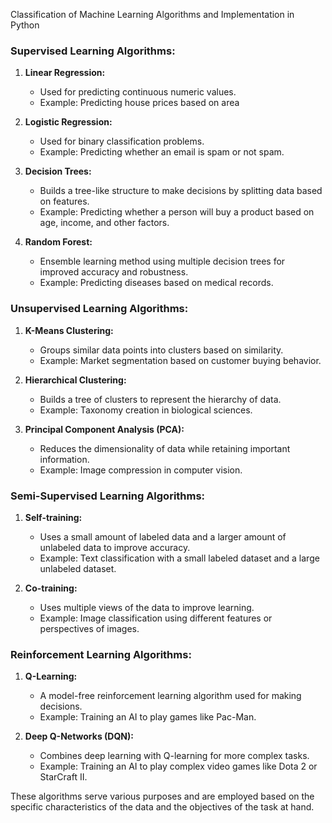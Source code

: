 Classification of Machine Learning Algorithms and Implementation in Python

### Supervised Learning Algorithms:
1. **Linear Regression:**
   - Used for predicting continuous numeric values.
   - Example: Predicting house prices based on area

2. **Logistic Regression:**
   - Used for binary classification problems.
   - Example: Predicting whether an email is spam or not spam.

3. **Decision Trees:**
   - Builds a tree-like structure to make decisions by splitting data based on features.
   - Example: Predicting whether a person will buy a product based on age, income, and other factors.

4. **Random Forest:**
   - Ensemble learning method using multiple decision trees for improved accuracy and robustness.
   - Example: Predicting diseases based on medical records.

### Unsupervised Learning Algorithms:
1. **K-Means Clustering:**
   - Groups similar data points into clusters based on similarity.
   - Example: Market segmentation based on customer buying behavior.

2. **Hierarchical Clustering:**
   - Builds a tree of clusters to represent the hierarchy of data.
   - Example: Taxonomy creation in biological sciences.

3. **Principal Component Analysis (PCA):**
   - Reduces the dimensionality of data while retaining important information.
   - Example: Image compression in computer vision.

### Semi-Supervised Learning Algorithms:
1. **Self-training:**
   - Uses a small amount of labeled data and a larger amount of unlabeled data to improve accuracy.
   - Example: Text classification with a small labeled dataset and a large unlabeled dataset.

2. **Co-training:**
   - Uses multiple views of the data to improve learning.
   - Example: Image classification using different features or perspectives of images.

### Reinforcement Learning Algorithms:
1. **Q-Learning:**
   - A model-free reinforcement learning algorithm used for making decisions.
   - Example: Training an AI to play games like Pac-Man.

2. **Deep Q-Networks (DQN):**
   - Combines deep learning with Q-learning for more complex tasks.
   - Example: Training an AI to play complex video games like Dota 2 or StarCraft II.

These algorithms serve various purposes and are employed based on the specific characteristics of the data and the objectives of the task at hand.

